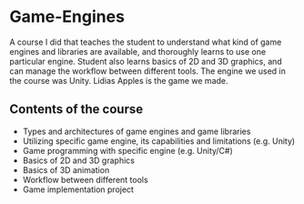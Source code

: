# Game-Engines
A course I did that teaches the student to understand what kind of game engines and libraries are available, and thoroughly learns to use one particular engine. Student also learns basics of 2D and 3D graphics, and can manage the workflow between different tools. The engine we used in the course was Unity. Lidias Apples is the game we made.

## Contents of the course
- Types and architectures of game engines and game libraries
- Utilizing specific game engine, its capabilities and limitations (e.g. Unity)
- Game programming with specific engine (e.g. Unity/C#)
- Basics of 2D and 3D graphics
- Basics of 3D animation
- Workflow between different tools
- Game implementation project